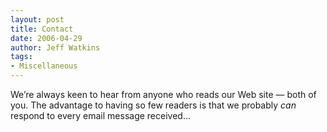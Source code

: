 ```yaml
---
layout: post
title: Contact
date: 2006-04-29
author: Jeff Watkins
tags:
- Miscellaneous
---
```


We&rsquo;re always keen to hear from anyone who reads our Web site &mdash; both of you. The advantage to having so few readers is that we probably *can* respond to every email message received&hellip;

<!--contact form-->